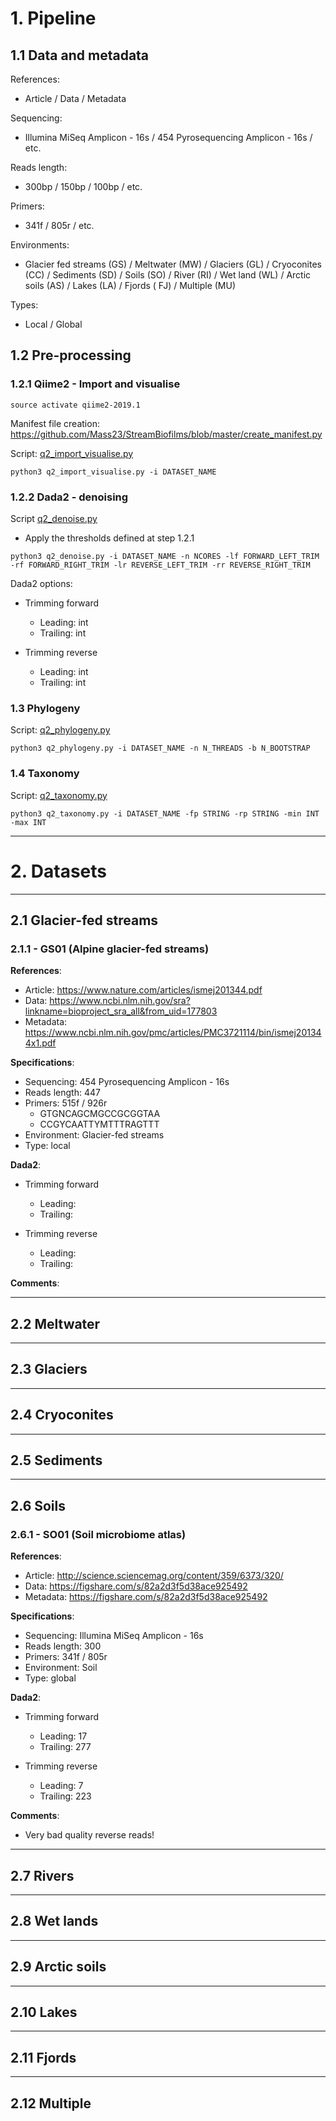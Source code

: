 # 1. Pipeline
## 1.1 Data and metadata
References:
- Article / Data / Metadata

Sequencing: 
  - Illumina MiSeq Amplicon - 16s / 454 Pyrosequencing Amplicon - 16s / etc.
  
Reads length:
  - 300bp / 150bp / 100bp / etc.
  
Primers: 
  - 341f / 805r / etc.

Environments:
  - Glacier fed streams (GS) / Meltwater (MW) / Glaciers (GL) / Cryoconites (CC) / Sediments (SD) / Soils (SO) / River (RI) / Wet land (WL) / Arctic soils (AS) / Lakes (LA) / Fjords ( FJ) / Multiple (MU)
 
Types:
  - Local / Global

## 1.2 Pre-processing

### 1.2.1 Qiime2 - Import and visualise

```source activate qiime2-2019.1```

Manifest file creation: https://github.com/Mass23/StreamBiofilms/blob/master/create_manifest.py

Script: [q2_import_visualise.py](https://github.com/Mass23/StreamBiofilms/blob/master/q2_import_visualise.py)

```python3 q2_import_visualise.py -i DATASET_NAME```

### 1.2.2 Dada2 - denoising

Script [q2_denoise.py](https://github.com/Mass23/StreamBiofilms/blob/master/q2_denoise.py)
- Apply the thresholds defined at step 1.2.1

```python3 q2_denoise.py -i DATASET_NAME -n NCORES -lf FORWARD_LEFT_TRIM -rf FORWARD_RIGHT_TRIM -lr REVERSE_LEFT_TRIM -rr REVERSE_RIGHT_TRIM```

Dada2 options:

- Trimming forward
    - Leading:  int
    - Trailing: int
    
- Trimming reverse
    - Leading:  int
    - Trailing: int

### 1.3 Phylogeny
Script: [q2_phylogeny.py](https://github.com/Mass23/StreamBiofilms/blob/master/q2_phylogeny.py)

```python3 q2_phylogeny.py -i DATASET_NAME -n N_THREADS -b N_BOOTSTRAP```

### 1.4 Taxonomy
Script: [q2_taxonomy.py](https://github.com/Mass23/StreamBiofilms/blob/master/q2_taxonomy.py)

```python3 q2_taxonomy.py -i DATASET_NAME -fp STRING -rp STRING -min INT -max INT```

***
# 2. Datasets
___
## 2.1 Glacier-fed streams
### 2.1.1 - GS01 (Alpine glacier-fed streams)
**References**:

- Article: https://www.nature.com/articles/ismej201344.pdf
- Data: https://www.ncbi.nlm.nih.gov/sra?linkname=bioproject_sra_all&from_uid=177803
- Metadata: https://www.ncbi.nlm.nih.gov/pmc/articles/PMC3721114/bin/ismej201344x1.pdf

**Specifications**:

- Sequencing: 454 Pyrosequencing Amplicon - 16s
- Reads length: 447
- Primers: 515f / 926r
  - GTGNCAGCMGCCGCGGTAA
  - CCGYCAATTYMTTTRAGTTT
- Environment: Glacier-fed streams
- Type: local

**Dada2**:

- Trimming forward
    - Leading: 
    - Trailing: 
    
- Trimming reverse
    - Leading: 
    - Trailing: 

**Comments**: 

___
## 2.2 Meltwater

___
## 2.3 Glaciers

___
## 2.4 Cryoconites

___
## 2.5 Sediments

___
## 2.6 Soils
### 2.6.1 - SO01 (Soil microbiome atlas)
**References**:

- Article: http://science.sciencemag.org/content/359/6373/320/
- Data: https://figshare.com/s/82a2d3f5d38ace925492
- Metadata: https://figshare.com/s/82a2d3f5d38ace925492

**Specifications**:

- Sequencing: Illumina MiSeq Amplicon - 16s
- Reads length: 300
- Primers: 341f / 805r
- Environment: Soil
- Type: global

**Dada2**:

- Trimming forward
    - Leading: 17
    - Trailing: 277
    
- Trimming reverse
    - Leading: 7
    - Trailing: 223

**Comments**: 
- Very bad quality reverse reads!

___
## 2.7 Rivers

___
## 2.8 Wet lands

___
## 2.9 Arctic soils

___
## 2.10 Lakes

___
## 2.11 Fjords

___
## 2.12 Multiple


